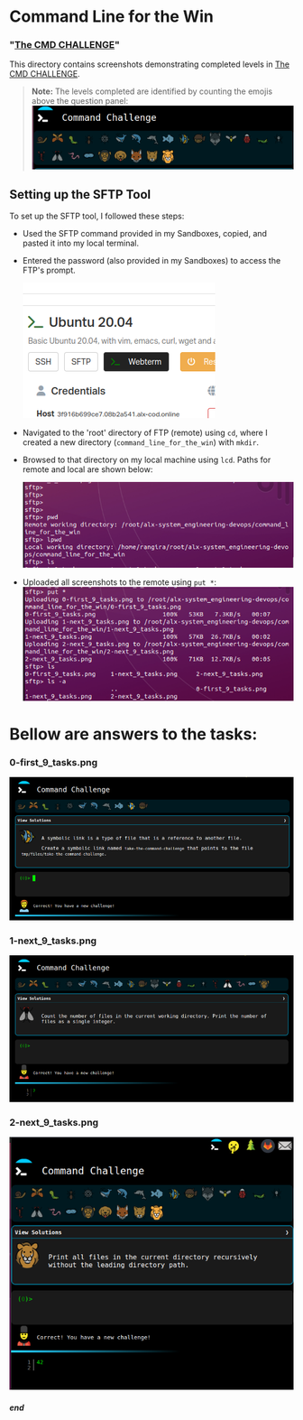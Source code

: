 # Command Line for the Win

### "[The CMD CHALLENGE](https://intranet.alxswe.com/rltoken/a83_NOBEtXgFr1Yqej0HYA)"

This directory contains screenshots demonstrating completed levels in [The CMD CHALLENGE](https://intranet.alxswe.com/rltoken/a83_NOBEtXgFr1Yqej0HYA).

> **Note:** The levels completed are identified by counting the emojis above the question panel:
>![Completed levels:](completed_levels.png)

## Setting up the SFTP Tool

To set up the SFTP tool, I followed these steps:

- Used the SFTP command provided in my Sandboxes, copied, and pasted it into my local terminal.
- Entered the password (also provided in my Sandboxes) to access the FTP's prompt.

   ![Copied SFTP](SFTP.png)

- Navigated to the 'root' directory of FTP (remote) using `cd`, where I created a new directory (`command_line_for_the_win`) with `mkdir`.
- Browsed to that directory on my local machine using `lcd`. Paths for remote and local are shown below:

   ![Remote and Local Paths](paths.png)

- Uploaded all screenshots to the remote using `put *`:
   ![Used put](puts.png)


# Bellow are answers to the tasks:

### 0-first_9_tasks.png
![0-first_9_tasks](0-first_9_tasks.png)

### 1-next_9_tasks.png
![1-next_9_tasks](1-next_9_tasks.png)

### 2-next_9_tasks.png
![2-next_9_tasks](2-next_9_tasks.png)


##### end
